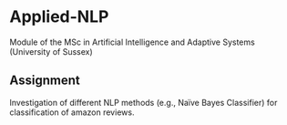 # Applied-NLP
Module of the MSc in Artificial Intelligence and Adaptive Systems (University of Sussex)

## Assignment
Investigation of different NLP methods (e.g., Naïve Bayes Classifier) for classification of amazon reviews.
